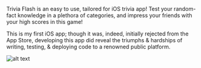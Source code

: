 Trivia Flash is an easy to use, tailored for iOS trivia app! Test your random-fact knowledge in a plethora of categories, and impress your friends with your high scores in this game!

This is my first iOS app; though it was, indeed, initially rejected from the App Store, developing this app did reveal the triumphs & hardships of writing, testing, & deploying code to a renowned public platform. 

![alt text](https://github.com/RaviTejGuntuku/TrivlerApp/blob/master/LaunchScreen%20-%20iPhone%2012%20Pro%20Max%20-%202021-08-01%20at%2017.17.06.png?raw=true)


